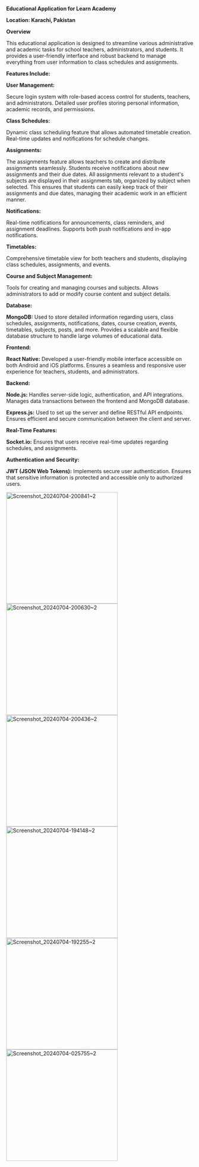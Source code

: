  <strong>Educational Application for Learn Academy</strong>
 
<strong>Location: Karachi, Pakistan </strong>


<strong>Overview</strong>

This educational application is designed to streamline various administrative and academic tasks for school teachers, administrators, and students. It provides a user-friendly interface and robust backend to manage everything from user information to class schedules and assignments.

<strong>Features Include:</strong>

<strong>User Management:</strong>

Secure login system with role-based access control for students, teachers, and administrators.
Detailed user profiles storing personal information, academic records, and permissions.

<strong>Class Schedules:</strong>

Dynamic class scheduling feature that allows automated timetable creation.
Real-time updates and notifications for schedule changes.

<strong>Assignments:</strong>

The assignments feature allows teachers to create and distribute assignments seamlessly. Students receive notifications about new assignments and their due dates. All assignments relevant to a student's subjects are displayed in their assignments tab, organized by subject when selected. This ensures that students can easily keep track of their assignments and due dates, managing their academic work in an efficient manner.

<strong>Notifications:</strong>

Real-time notifications for announcements, class reminders, and assignment deadlines.
Supports both push notifications and in-app notifications.

<strong>Timetables:</strong>

Comprehensive timetable view for both teachers and students, displaying class schedules, assignments, and events.

<strong>Course and Subject Management:</strong>

Tools for creating and managing courses and subjects.
Allows administrators to add or modify course content and subject details.

<strong>Database:</strong>

<strong>MongoDB:</strong>
Used to store detailed information regarding users, class schedules, assignments, notifications, dates, course creation, events, timetables, subjects, posts, and more.
Provides a scalable and flexible database structure to handle large volumes of educational data.

<strong>Frontend:</strong>

<strong>React Native:</strong>
Developed a user-friendly mobile interface accessible on both Android and iOS platforms.
Ensures a seamless and responsive user experience for teachers, students, and administrators.

<strong>Backend:</strong>

<strong>Node.js:</strong>
Handles server-side logic, authentication, and API integrations.
Manages data transactions between the frontend and MongoDB database.

<strong>Express.js:</strong>
Used to set up the server and define RESTful API endpoints.
Ensures efficient and secure communication between the client and server.

<strong>Real-Time Features:</strong>

<strong>Socket.io:</strong>
Ensures that users receive real-time updates regarding schedules, and assignments.

<strong>Authentication and Security:</strong>

<strong>JWT (JSON Web Tokens):</strong>
Implements secure user authentication. Ensures that sensitive information is protected and accessible only to authorized users.




<img src="https://github.com/hasanma1ik/eduthree/assets/126330616/7a47e6ce-4991-4a32-a2d3-f8ed6e02b7a8" alt="Screenshot_20240704-200841~2" width="300"/>
<img src="https://github.com/hasanma1ik/eduthree/assets/126330616/65a608d5-90f1-4e90-b2ef-c3bff1ce8d01" alt="Screenshot_20240704-200630~2" width="300"/>
<img src="https://github.com/hasanma1ik/eduthree/assets/126330616/e0d916d6-b952-4b08-97cb-f5883cf7d754" alt="Screenshot_20240704-200436~2" width="300"/>
<img src="https://github.com/hasanma1ik/eduthree/assets/126330616/b59a1892-dfc6-447a-8db9-1bb14c1bf1ee" alt="Screenshot_20240704-194148~2" width="300"/>
<img src="https://github.com/hasanma1ik/eduthree/assets/126330616/05fb2bac-1360-45a3-9bb0-346e41815000" alt="Screenshot_20240704-192255~2" width="300"/>
<img src="https://github.com/hasanma1ik/eduthree/assets/126330616/ff286a61-bf33-4d75-be25-12e28bc3abd6" alt="Screenshot_20240704-025755~2" width="300"/>















